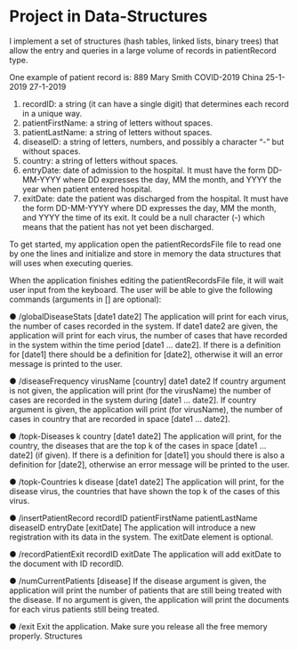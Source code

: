 # Project in Data-Structures
I implement a set of structures (hash tables, linked lists, binary trees) that allow the entry and queries in a large volume of records in patientRecord type.

One example of patient record is: 
889 Mary Smith COVID-2019 China 25-1-2019 27-1-2019

1. recordID: a string (it can have a single digit) that 
determines each record in a unique way.
2. patientFirstName: a string of letters without spaces.
3. patientLastName: a string of letters without spaces.
4. diseaseID: a string of letters, numbers, and possibly a
character “-” but without spaces.
5. country: a string of letters without spaces.
6. entryDate: date of admission to the hospital. It must have the form DD-MM-YYYY where DD expresses the day, MM the month, and YYYY the year when patient entered hospital.
7. exitDate: date the patient was discharged from the hospital. It must have the form DD-MM-YYYY where DD expresses the day, MM the month, and YYYY the time of its exit. It could be a null character (-) which means that the patient has not yet been discharged.

To get started, my application open the patientRecordsFile file to read
one by one the lines and initialize and store in memory the data structures that will
uses when executing queries.

When the application finishes editing the patientRecordsFile file, it will wait
user input from the keyboard. The user will be able to give the following commands
(arguments in [] are optional):

● /globalDiseaseStats [date1 date2]
The application will print for each virus, the number of cases recorded in the system. If
date1 date2 are given, the application will print for each virus, the number of cases that have
recorded in the system within the time period [date1 ... date2].
If there is a definition for [date1] there should be a definition for [date2], otherwise it will
an error message is printed to the user.

● /diseaseFrequency virusName [country] date1 date2
If country argument is not given, the application will print (for the virusName) the number of cases are recorded in the system during [date1 ... date2]. If 
country argument is given, the application will print (for virusName), the number of cases in
country that are recorded in space [date1 ... date2].

● /topk-Diseases k country [date1 date2]
The application will print, for the country, the diseases that are the top k of the cases
in space [date1 ... date2] (if given). If there is a definition for [date1] you should
there is also a definition for [date2], otherwise an error message will be printed to the user.

● /topk-Countries k disease [date1 date2]
The application will print, for the disease virus, the countries that have shown the top k of the cases
of this virus.

● /insertPatientRecord recordID patientFirstName patientLastName diseaseID entryDate [exitDate]
The application will introduce a new registration with its data in the system. The exitDate element is
optional.

● /recordPatientExit recordID exitDate
The application will add exitDate to the document with ID recordID.

● /numCurrentPatients [disease]
If the disease argument is given, the application will print the number of patients that are still being treated with
the disease. If no argument is given, the application will print the documents for each virus
patients still being treated.

● /exit
Exit the application. Make sure you release all the free memory properly.
Structures
